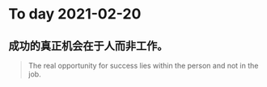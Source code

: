 
# To day 2021-02-20


## 成功的真正机会在于人而非工作。
> The real opportunity for success lies within the person and not in the job.

    